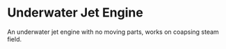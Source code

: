 # Underwater Jet Engine

An underwater jet engine with no moving parts, works on coapsing steam field.